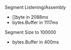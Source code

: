 Segment Listening/Assembly
- []byte in 2088ms
- bytes.Buffer in 1117ms


Segment Size to 100000
- bytes.Buffer in 400ms
